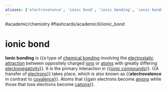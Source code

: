```yaml
---
aliases: ['electrovalence', 'ionic bond', 'ionic bonding', 'ionic bonds',]
---
```


#academic/chemistry #flashcards/academic/Ii/ionic_bond

# ionic bond

__Ionic bonding__ is {{a type of [chemical bonding](chemical%20bond.md) involving the [electrostatic attraction](Coulomb's%20law.md) between oppositely charged [ions](ion.md) or [atoms](atom.md) with greatly differing [electronegativity](electronegativity.md)}}. It is the primary interaction in {{[ionic compounds](ionic%20compound.md)}}. {{A transfer of [electrons](electron.md)}} takes place, which is also known as {{__electrovalence__ in contrast to [covalence](covalent%20bond.md)}}. Atoms that {{gain electrons become [anions](ion.md) while those that lose electrons become [cations](ion.md)}}. <!--SR:!2023-04-05,3,250!2023-04-06,4,270!2023-04-06,4,270!2023-04-03,1,230!2023-04-06,4,270-->
